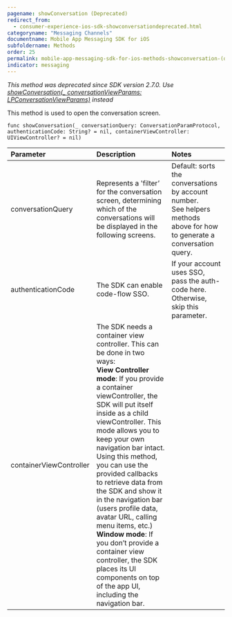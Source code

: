 ```yaml
---
pagename: showConversation (Deprecated)
redirect_from:
  - consumer-experience-ios-sdk-showconversationdeprecated.html
categoryname: "Messaging Channels"
documentname: Mobile App Messaging SDK for iOS
subfoldername: Methods
order: 25
permalink: mobile-app-messaging-sdk-for-ios-methods-showconversation-(deprecated).html
indicator: messaging
---
```

*This method was deprecated since SDK version 2.7.0. Use [showConversation(_ conversationViewParams: LPConversationViewParams)](consumer-experience-ios-sdk-showconversation.html) instead*

This method is used to open the conversation screen.

`func showConversation(_ conversationQuery: ConversationParamProtocol, authenticationCode: String? = nil, containerViewController: UIViewController? = nil)`

| Parameter | Description | Notes |
| :--- | :--- | :--- |
| conversationQuery | Represents a 'filter’ for the conversation screen, determining which of the conversations will be displayed in the following screens. | Default: sorts the conversations by account number. <br> See helpers methods above for how to generate a conversation query. |
| authenticationCode | The SDK can enable code-flow SSO. | If your account uses SSO, pass the auth-code here. Otherwise, skip this parameter. |
| containerViewController | The SDK needs a container view controller. This can be done in two ways: <br> **View Controller mode**: If you provide a container viewController, the SDK will put itself inside as a child viewController. This mode allows you to keep your own navigation bar intact. Using this method, you can use the provided callbacks to retrieve data from the SDK and show it in the navigation bar (users profile data, avatar URL, calling menu items, etc.) <br> **Window mode**: If you don’t provide a container view controller, the SDK places its UI components on top of the app UI, including the navigation bar.  | | 